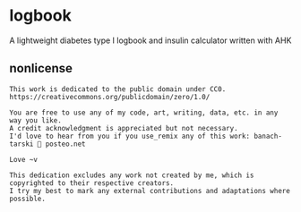 # logbook
A lightweight diabetes type I logbook and insulin calculator written with AHK

## nonlicense

```
This work is dedicated to the public domain under CC0. https://creativecommons.org/publicdomain/zero/1.0/  
 
You are free to use any of my code, art, writing, data, etc. in any way you like.  
A credit acknowledgment is appreciated but not necessary.
I'd love to hear from you if you use_remix any of this work: banach-tarski 📧 posteo.net

Love ~v
 
This dedication excludes any work not created by me, which is copyrighted to their respective creators.
I try my best to mark any external contributions and adaptations where possible.
```
